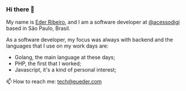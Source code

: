 ### Hi there 👋

My name is [Eder Ribeiro](https://twitter.com/oribeiroeder), and I am a software developer at [@acessodigi](https://twitter.com/acessodigi) based in São Paulo, Brasil.

As a software developer, my focus was always with backend and the languages that I use on my work days are:

- Golang, the main language at these days;
- PHP, the first that I worked;
- Javascript, it's a kind of personal interest;

📫 How to reach me: tech@eueder.com

<!--
**e-ribeiro/e-ribeiro** is a ✨ _special_ ✨ repository because its `README.md` (this file) appears on your GitHub profile.

Here are some ideas to get you started:

- 🔭 I’m currently working on ...
- 🌱 I’m currently learning ...
- 👯 I’m looking to collaborate on ...
- 🤔 I’m looking for help with ...
- 💬 Ask me about ...
- 📫 How to reach me: ...
- 😄 Pronouns: ...
- ⚡ Fun fact: ...
-->
